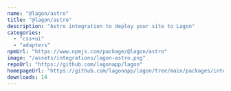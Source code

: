 ```yaml
---
name: "@lagon/astro"
title: "@lagon/astro"
description: "Astro integration to deploy your site to Lagon"
categories:
  - "css+ui"
  - "adapters"
npmUrl: "https://www.npmjs.com/package/@lagon/astro"
image: "/assets/integrations/lagon-astro.png"
repoUrl: "https://github.com/lagonapp/lagon"
homepageUrl: "https://github.com/lagonapp/lagon/tree/main/packages/integrations/astro"
downloads: 14
---
```

